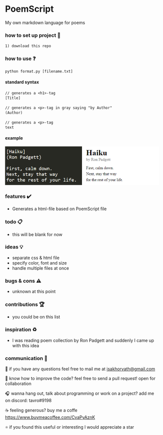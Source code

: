 # PoemScript
My own markdown language for poems

### how to set up project :file_folder:

```
1) download this repo
```

### how to use :question:

```
python format.py [filename.txt]
```

#### standard syntax
```
// generates a <h1>-tag
[Title] 

// generates a <p>-tag in gray saying "by Author"
(Author) 

// generates a <p>-tag
text 
```
#### example
![Example](example.png)

### features :heavy_check_mark:
* Generates a html-file based on PoemScript file

### todo :clipboard:
* this will be blank for now

### ideas :bulb:
* separate css & html file
* specify color, font and size 
* handle multiple files at once

### bugs & cons :warning:
* unknown at this point

### contributions :trophy:
* you could be on this list

### inspiration :recycle:
* I was reading poem collection by Ron Padgett and suddenly I came up with this idea

### communication :speech_balloon:
:email: if you have any questions feel free to mail me at isakhorvath@gmail.com

:beers: know how to improve the code? feel free to send a pull request! open for collaboration

:headphones: wanna hang out, talk about programming or work on a project? add me on discord: tavro#9198

:coffee: feeling generous? buy me a coffe https://www.buymeacoffee.com/CvaPyAznK

:star: if you found this useful or interesting I would appreciate a star 
